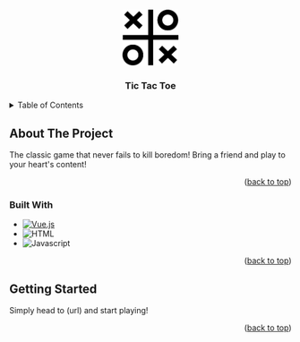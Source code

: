<a id="readme-top"></a>

<!-- PROJECT LOGO -->
<br />
<div align="center">
  <a href="https://github.com/TheBigDiamond/TicTacToe">
    <img src="src/assets/icon.png" alt="Logo" width="100" height="100">
  </a>

<h3 align="center">Tic Tac Toe</h3>
</div>



<!-- TABLE OF CONTENTS -->
<details>
  <summary>Table of Contents</summary>
  <ol>
    <li>
      <a href="#about-the-project">About The Project</a>
      <ul>
        <li><a href="#built-with">Built With</a></li>
      </ul>
    </li>
    <li>
      <a href="#getting-started">Getting Started</a>
      <ul>
        <li><a href="#prerequisites">Prerequisites</a></li>
        <li><a href="#installation">Installation</a></li>
      </ul>
    </li>
    <li><a href="#usage">Usage</a></li>
  </ol>
</details>



<!-- ABOUT THE PROJECT -->
## About The Project

The classic game that never fails to kill boredom! Bring a friend and play to your heart's content!

<p align="right">(<a href="#readme-top">back to top</a>)</p>

### Built With

* [![Vue.js]][Vue-url]
* ![HTML]
* ![Javascript]

<p align="right">(<a href="#readme-top">back to top</a>)</p>

<!-- GETTING STARTED -->
## Getting Started

Simply head to (url) and start playing!
<p align="right">(<a href="#readme-top">back to top</a>)</p>

<!-- MARKDOWN LINKS & IMAGES -->
[Vue.js]: https://img.shields.io/badge/Vue.js-35495E?style=for-the-badge&logo=vuedotjs&logoColor=4FC08D
[Vue-url]: https://vuejs.org/
[HTML]: https://shields.io/badge/HTML-%E2%98%85%E2%98%85%E2%98%85%E2%98%85%E2%98%85-f06529?logo=html5&logoColor=white&labelColor=f06529
[Javascript]: https://shields.io/badge/JavaScript-F7DF1E?logo=JavaScript&logoColor=000&style=flat-square
